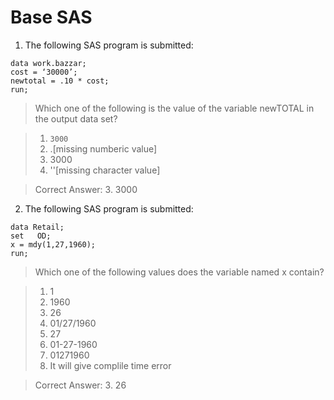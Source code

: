 # Base SAS

1. The following SAS program is submitted:

```sas
data work.bazzar;
cost = ‘30000’;
newtotal = .10 * cost;
run;
```

> Which one of the following is the value of the variable newTOTAL in the output data set?


> 1. `3000`
> 2. .[missing numberic value]
> 3. 3000
> 4. ''[missing character value]

> Correct Answer: 3. 3000

2. The following SAS program is submitted:

```sas
data Retail;
set   OD;
x = mdy(1,27,1960);
run;
```

> Which one of the following values does the variable named x contain?

> 1. 1
> 2. 1960
> 3. 26
> 4. 01/27/1960
> 5. 27
> 6. 01-27-1960
> 7. 01271960
> 8. It will give complile time error

> Correct Answer: 3. 26


